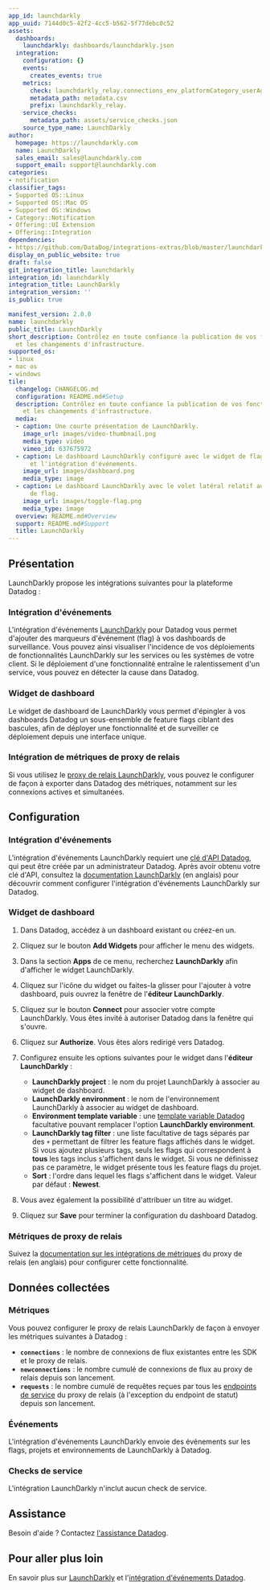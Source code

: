 ```yaml
---
app_id: launchdarkly
app_uuid: 7144d0c5-42f2-4cc5-b562-5f77debc0c52
assets:
  dashboards:
    launchdarkly: dashboards/launchdarkly.json
  integration:
    configuration: {}
    events:
      creates_events: true
    metrics:
      check: launchdarkly_relay.connections_env_platformCategory_userAgent
      metadata_path: metadata.csv
      prefix: launchdarkly_relay.
    service_checks:
      metadata_path: assets/service_checks.json
    source_type_name: LaunchDarkly
author:
  homepage: https://launchdarkly.com
  name: LaunchDarkly
  sales_email: sales@launchdarkly.com
  support_email: support@launchdarkly.com
categories:
- notification
classifier_tags:
- Supported OS::Linux
- Supported OS::Mac OS
- Supported OS::Windows
- Category::Notification
- Offering::UI Extension
- Offering::Integration
dependencies:
- https://github.com/DataDog/integrations-extras/blob/master/launchdarkly/README.md
display_on_public_website: true
draft: false
git_integration_title: launchdarkly
integration_id: launchdarkly
integration_title: LaunchDarkly
integration_version: ''
is_public: true

manifest_version: 2.0.0
name: launchdarkly
public_title: LaunchDarkly
short_description: Contrôlez en toute confiance la publication de vos fonctionnalités
  et les changements d'infrastructure.
supported_os:
- linux
- mac os
- windows
tile:
  changelog: CHANGELOG.md
  configuration: README.md#Setup
  description: Contrôlez en toute confiance la publication de vos fonctionnalités
    et les changements d'infrastructure.
  media:
  - caption: Une courte présentation de LaunchDarkly.
    image_url: images/video-thumbnail.png
    media_type: video
    vimeo_id: 637675972
  - caption: Le dashboard LaunchDarkly configuré avec le widget de flags LaunchDarkly
      et l'intégration d'événements.
    image_url: images/dashboard.png
    media_type: image
  - caption: Le dashboard LaunchDarkly avec le volet latéral relatif aux changements
      de flag.
    image_url: images/toggle-flag.png
    media_type: image
  overview: README.md#Overview
  support: README.md#Support
  title: LaunchDarkly
---
```




## Présentation

LaunchDarkly propose les intégrations suivantes pour la plateforme Datadog :

### Intégration d'événements

L'intégration d'événements [LaunchDarkly][1] pour Datadog vous permet d'ajouter des marqueurs d'événement (flag) à vos dashboards de surveillance. Vous pouvez ainsi visualiser l'incidence de vos déploiements de fonctionnalités LaunchDarkly sur les services ou les systèmes de votre client. Si le déploiement d'une fonctionnalité entraîne le ralentissement d'un service, vous pouvez en détecter la cause dans Datadog.

### Widget de dashboard

Le widget de dashboard de LaunchDarkly vous permet d'épingler à vos dashboards Datadog un sous-ensemble de feature flags ciblant des bascules, afin de déployer une fonctionnalité et de surveiller ce déploiement depuis une interface unique.

### Intégration de métriques de proxy de relais

Si vous utilisez le [proxy de relais LaunchDarkly][2], vous pouvez le configurer de façon à exporter dans Datadog des métriques, notamment sur les connexions actives et simultanées.

## Configuration

### Intégration d'événements

L'intégration d'événements LaunchDarkly requiert une [clé d'API Datadog][3], qui peut être créée par un administrateur Datadog. Après avoir obtenu votre clé d'API, consultez la [documentation LaunchDarkly][4] (en anglais) pour découvrir comment configurer l'intégration d'événements LaunchDarkly sur Datadog.

### Widget de dashboard

1. Dans Datadog, accédez à un dashboard existant ou créez-en un.
2. Cliquez sur le bouton **Add Widgets** pour afficher le menu des widgets.
3. Dans la section **Apps** de ce menu, recherchez **LaunchDarkly** afin d'afficher le widget LaunchDarkly.
4. Cliquez sur l'icône du widget ou faites-la glisser pour l'ajouter à votre dashboard, puis ouvrez la fenêtre de l'**éditeur LaunchDarkly**.
5. Cliquez sur le bouton **Connect** pour associer votre compte LaunchDarkly. Vous êtes invité à autoriser Datadog dans la fenêtre qui s'ouvre.
6. Cliquez sur **Authorize**. Vous êtes alors redirigé vers Datadog.
7. Configurez ensuite les options suivantes pour le widget dans l'**éditeur LaunchDarkly** :

   - **LaunchDarkly project** : le nom du projet LaunchDarkly à associer au widget de dashboard.
   - **LaunchDarkly environment** : le nom de l'environnement LaunchDarkly à associer au widget de dashboard.
   - **Environment template variable** : une [template variable Datadog][5] facultative pouvant remplacer l'option **LaunchDarkly environment**.
   - **LaunchDarkly tag filter** : une liste facultative de tags séparés par des `+` permettant de filtrer les feature flags affichés dans le widget. Si vous ajoutez plusieurs tags, seuls les flags qui correspondent à **tous** les tags inclus s'affichent dans le widget. Si vous ne définissez pas ce paramètre, le widget présente tous les feature flags du projet.
   - **Sort** : l'ordre dans lequel les flags s'affichent dans le widget. Valeur par défaut : **Newest**.

8. Vous avez également la possibilité d'attribuer un titre au widget.
9. Cliquez sur **Save** pour terminer la configuration du dashboard Datadog.

### Métriques de proxy de relais

Suivez la [documentation sur les intégrations de métriques][6] du proxy de relais (en anglais) pour configurer cette fonctionnalité.

## Données collectées

### Métriques

Vous pouvez configurer le proxy de relais LaunchDarkly de façon à envoyer les métriques suivantes à Datadog :

- **`connections`** : le nombre de connexions de flux existantes entre les SDK et le proxy de relais.
- **`newconnections`** : le nombre cumulé de connexions de flux au proxy de relais depuis son lancement.
- **`requests`** : le nombre cumulé de requêtes reçues par tous les [endpoints de service][7] du proxy de relais (à l'exception du endpoint de statut) depuis son lancement.

### Événements

L'intégration d'événements LaunchDarkly envoie des événements sur les flags, projets et environnements de LaunchDarkly à Datadog.

### Checks de service

L'intégration LaunchDarkly n'inclut aucun check de service.

## Assistance

Besoin d'aide ? Contactez [l'assistance Datadog][8].

## Pour aller plus loin

En savoir plus sur [LaunchDarkly][1] et l'[intégration d'événements Datadog][4].

[1]: https://launchdarkly.com
[2]: https://docs.launchdarkly.com/home/relay-proxy
[3]: https://app.datadoghq.com/organization-settings/api-keys
[4]: https://docs.launchdarkly.com/integrations/datadog/events
[5]: https://docs.datadoghq.com/fr/dashboards/template_variables/
[6]: https://github.com/launchdarkly/ld-relay/blob/v6/docs/metrics.md
[7]: https://github.com/launchdarkly/ld-relay/blob/v6/docs/endpoints.md
[8]: https://docs.datadoghq.com/fr/help/
